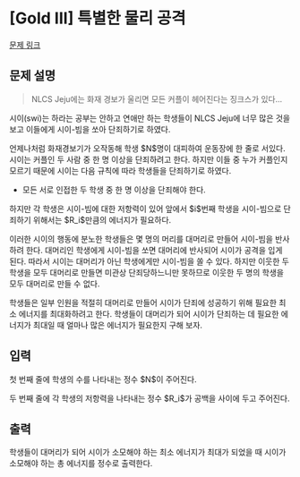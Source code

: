 # [Gold III] 특별한 물리 공격

[문제 링크](https://www.acmicpc.net/problem/31675) 

## 문제 설명

<blockquote>
<p>NLCS Jeju에는 화재 경보가 울리면 모든 커플이 헤어진다는 징크스가 있다...</p>
</blockquote>

<p>시이(swi)는 하라는 공부는 안하고 연애만 하는 학생들이 NLCS Jeju에 너무 많은 것을 보고 이들에게 시이-빔을 쏘아 단죄하기로 하였다.</p>

<p>언제나처럼 화재경보기가 오작동해 학생 $N$명이 대피하여 운동장에 한 줄로 서있다. 시이는 커플인 두 사람 중 한 명 이상을 단죄하려고 한다. 하지만 이들 중 누가 커플인지 모르기 때문에 시이는 다음 규칙에 따라 학생들을 단죄하기로 하였다.</p>

<ul>
	<li>모든 서로 인접한 두 학생 중 한 명 이상을 단죄해야 한다.</li>
</ul>

<p>하지만 각 학생은 시이-빔에 대한 저항력이 있어 앞에서 $i$번째 학생을 시이-빔으로 단죄하기 위해서는 $R_i$만큼의 에너지가 필요하다.</p>

<p>이러한 시이의 행동에 분노한 학생들은 몇 명의 머리를 대머리로 만들어 시이-빔을 반사하려 한다. 대머리인 학생에게 시이-빔을 쏘면 대머리에 반사되어 시이가 공격을 입게 된다. 따라서 시이는 대머리가 아닌 학생에게만 시이-빔을 쏠 수 있다. 하지만 이웃한 두 학생을 모두 대머리로 만들면 미관상 단죄당하느니만 못하므로 이웃한 두 명의 학생을 모두 대머리로 만들 수 없다.</p>

<p>학생들은 일부 인원을 적절히 대머리로 만들어 시이가 단죄에 성공하기 위해 필요한 최소 에너지를 최대화하려고 한다. 학생들이 대머리가 되어 시이가 단죄하는 데 필요한 에너지가 최대일 때 얼마나 많은 에너지가 필요한지 구해 보자.</p>

## 입력 

 <p>첫 번째 줄에 학생의 수를 나타내는 정수 $N$이 주어진다.</p>

<p>두 번째 줄에 각 학생의 저항력을 나타내는 정수 $R_i$가 공백을 사이에 두고 주어진다.</p>

## 출력 

 <p>학생들이 대머리가 되어 시이가 소모해야 하는 최소 에너지가 최대가 되었을 때 시이가 소모해야 하는 총 에너지를 정수로 출력한다.</p>


